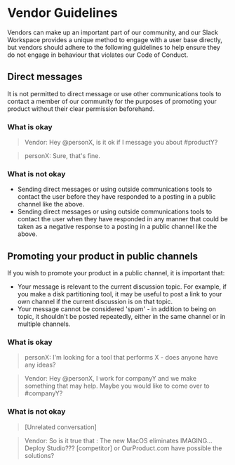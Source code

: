 # Vendor Guidelines

Vendors can make up an important part of our community, and our Slack Workspace provides a unique method to engage with a user base directly, but vendors should adhere to the following guidelines to help ensure they do not engage in behaviour that violates our Code of Conduct.

## Direct messages

It is not permitted to direct message or use other communications tools to contact a member of our community for the purposes of promoting your product without their clear permission beforehand.

### What is okay

> Vendor: Hey @personX, is it ok if I message you about #productY?

> personX: Sure, that's fine.

### What is not okay

* Sending direct messages or using outside communications tools to contact the user before they have responded to a posting in a public channel like the above.
 * Sending direct messages or using outside communications tools to contact the user when they have responded in any manner that could be taken as a negative response to a posting in a public channel like the above.

## Promoting your product in public channels

If you wish to promote your product in a public channel, it is important that:

* Your message is relevant to the current discussion topic. For example, if you make a disk partitioning tool, it may be useful to post a link to your own channel if the current discussion is on that topic.
* Your message cannot be considered 'spam' - in addition to being on topic, it shouldn't be posted repeatedly, either in the same channel or in multiple channels.

### What is okay

> personX: I'm looking for a tool that performs X - does anyone have any ideas?

> Vendor: Hey @personX, I work for companyY and we make something that may help. Maybe you would like to come over to #companyY?

### What is not okay

> [Unrelated conversation]

> Vendor: So is it true that :  The new MacOS eliminates IMAGING… Deploy Studio???    [competitor] or OurProduct.com have possible the solutions?
